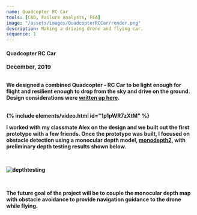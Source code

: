 ```yaml
---
name: Quadcopter RC Car
tools: [CAD, Failure Analysis, FEA]
image: "/assets/images/QuadcopterRCCar/render.png"
description: Making a driving drone and flying car.
sequence: 1
---
```


#### <b>Quadcopter RC Car<b>
<p style="font-size:15px; padding: 0 0 1em 0;">December, 2019</p>

We designed a combined Quadcopter - RC Car to be light enough for flight and resilient enough to drop from the sky and drive on the ground. Design considerations were
<a href="https://drive.google.com/file/d/1Kji7jQPuzxdoRg-wsiIqNqmUMn_FW7Q3/view?usp=sharing" target="_blank">written up here</a>. 

<br>
{% include elements/video.html id="1p1pWR7zXtM" %}
<br>

I worked with my classmate Alex on the design and we built out the first prototype with a few friends. Once the prototype was built, I focused on obstacle detection using a monocular depth model, <a href="https://github.com/nianticlabs/monodepth2" target="_blank">monodepth2</a>, with preliminary depth testing results shown below.

<br>

![depthtesting](\assets\images\QuadcopterRCCar\MonocularDepth.gif)

<br>

The future goal of the project will be to couple the monocular depth map with obstacle avoidance to provide navigation guidance to the drone while flying.

<br>
